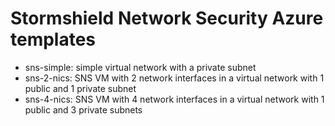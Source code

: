 # Stormshield Network Security Azure templates

* sns-simple: simple virtual network with a private subnet
* sns-2-nics: SNS VM with 2 network interfaces in a virtual network with 1 public and 1 private subnet
* sns-4-nics: SNS VM with 4 network interfaces in a virtual network with 1 public and 3 private subnets